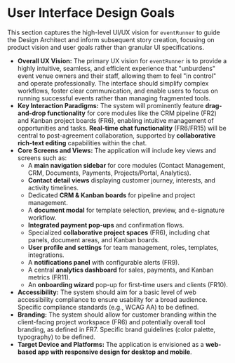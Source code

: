 # User Interface Design Goals

This section captures the high-level UI/UX vision for `eventRunner` to guide the Design Architect and inform subsequent story creation, focusing on product vision and user goals rather than granular UI specifications.

* **Overall UX Vision:** The primary UX vision for `eventRunner` is to provide a highly intuitive, seamless, and efficient experience that "unburdens" event venue owners and their staff, allowing them to feel "in control" and operate professionally. The interface should simplify complex workflows, foster clear communication, and enable users to focus on running successful events rather than managing fragmented tools.
* **Key Interaction Paradigms:** The system will prominently feature **drag-and-drop functionality** for core modules like the CRM pipeline (FR2) and Kanban project boards (FR6), enabling intuitive management of opportunities and tasks. **Real-time chat functionality** (FR6/FR15) will be central to post-agreement collaboration, supported by **collaborative rich-text editing** capabilities within the chat.
* **Core Screens and Views:** The application will include key views and screens such as:
    * A **main navigation sidebar** for core modules (Contact Management, CRM, Documents, Payments, Projects/Portal, Analytics).
    * **Contact detail views** displaying customer journey, interests, and activity timelines.
    * Dedicated **CRM & Kanban boards** for pipeline and project management.
    * A **document modal** for template selection, preview, and e-signature workflow.
    * **Integrated payment pop-ups** and confirmation flows.
    * Specialized **collaborative project spaces** (FR6), including chat panels, document areas, and Kanban boards.
    * **User profile and settings** for team management, roles, templates, integrations.
    * A **notifications panel** with configurable alerts (FR9).
    * A central **analytics dashboard** for sales, payments, and Kanban metrics (FR11).
    * An **onboarding wizard** pop-up for first-time users and clients (FR10).
* **Accessibility:** The system should aim for a basic level of web accessibility compliance to ensure usability for a broad audience. Specific compliance standards (e.g., WCAG AA) to be defined.
* **Branding:** The system should allow for customer branding within the client-facing project workspace (FR6) and potentially overall tool branding, as defined in FR7. Specific brand guidelines (color palette, typography) to be defined.
* **Target Device and Platforms:** The application is envisioned as a **web-based app with responsive design for desktop and mobile**.
